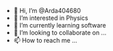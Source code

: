 - 👋 Hi, I’m @Arda404680
- 👀 I’m interested in Physics
- 🌱 I’m currently learning software
- 💞️ I’m looking to collaborate on ...
- 📫 How to reach me ...

<!---
Arda404680/Arda404680 is a ✨ special ✨ repository because its `README.md` (this file) appears on your GitHub profile.
You can click the Preview link to take a look at your changes.
--->
